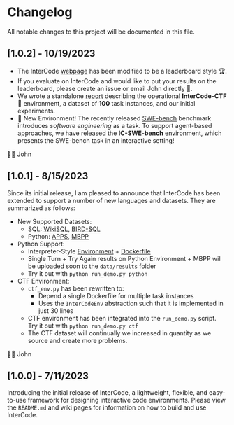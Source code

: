 # Changelog

All notable changes to this project will be documented in this file.

## [1.0.2] - 10/19/2023

* The InterCode [webpage](https://intercode-benchmark.github.io/) has been modified to be a leaderboard style 🏆.
* If you evaluate on InterCode and would like to put your results on the leaderboard, please create an issue or email John directly 📧.
* We wrote a standalone [report](https://john-b-yang.github.io/static/misc/preprint_InterCode_CTF.pdf) describing the operational **InterCode-CTF** 🚩 environment, a dataset of **100** task instances, and our initial experiments. 
* 🚨 New Environment! The recently released [SWE-bench](https://swe-bench.github.io/) benchmark introduces *software engineering* as a task. To support agent-based approaches, we have released the **IC-SWE-bench** environment, which presents the SWE-bench task in an interactive setting!

✍🏻 John 

## [1.0.1] - 8/15/2023

Since its initial release, I am pleased to announce that InterCode has been extended to support a number of new languages and datasets. They are summarized as follows:

* New Supported Datasets:
    * SQL: [WikiSQL](https://github.com/princeton-nlp/intercode/tree/master/data/sql/wikisql), [BIRD-SQL](https://github.com/princeton-nlp/intercode/tree/master/data/sql/bird)
    * Python: [APPS](https://github.com/princeton-nlp/intercode/tree/master/data/python/apps), [MBPP](https://github.com/princeton-nlp/intercode/tree/master/data/python/mbpp)
* Python Support:
    * Interpreter-Style [Environment](https://github.com/princeton-nlp/intercode/blob/master/intercode/envs/python/python_env.py) + [Dockerfile](https://github.com/princeton-nlp/intercode/blob/master/docker/python.Dockerfile)
    * Single Turn + Try Again results on Python Environment + MBPP will be uploaded soon to the `data/results` folder
    * Try it out with `python run_demo.py python`
* CTF Environment:
    * `ctf_env.py` has been rewritten to:
        * Depend a single Dockerfile for multiple task instances
        * Uses the `InterCodeEnv` abstraction such that it is implemented in just 30 lines
    * CTF environment has been integrated into the `run_demo.py` script. Try it out with `python run_demo.py ctf`
    * The CTF dataset will continually we increased in quantity as we source and create more problems.

✍🏻 John 

## [1.0.0] - 7/11/2023

Introducing the initial release of InterCode, a lightweight, flexible, and easy-to-use framework for designing interactive code environments. Please view the `README.md` and wiki pages for information on how to build and use InterCode.